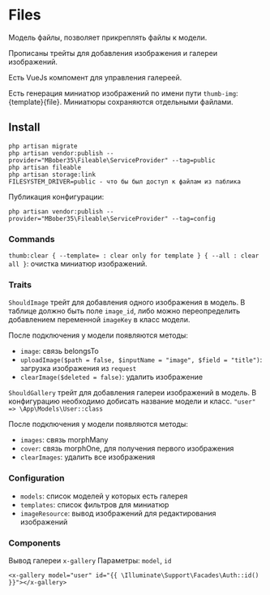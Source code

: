 # Files

Модель файлы, позволяет прикреплять файлы к модели.

Прописаны трейты для добавления изображения и галереи изображений.

Есть VueJs компомент для управления галереей.

Есть генерация миниатюр изображений по имени пути `thumb-img`:{template}{file}. Миниатюры сохраняются отдельными файлами.

## Install

    php artisan migrate
    php artisan vendor:publish --provider="MBober35\Fileable\ServiceProvider" --tag=public
    php artisan fileable
    php artisan storage:link
    FILESYSTEM_DRIVER=public - что бы был доступ к файлам из паблика

Публикация конфигурации:

    php artisan vendor:publish --provider="MBober35\Fileable\ServiceProvider" --tag=config

### Commands

`thumb:clear { --template= : clear only for template } { --all : clear all }`: очистка миниатюр изображений.

### Traits

`ShouldImage` трейт для добавления одного изображения в модель. В таблице должно быть поле `image_id`, либо можно переопределить добавлением переменной `imageKey` в класс модели.

После подключения у модели появляются методы:
- `image`: связь belongsTo
- `uploadImage($path = false, $inputName = "image", $field = "title")`: загрузка изображения из `request`
- `clearImage($deleted = false)`: удалить изображение

`ShouldGallery` трейт для добавления галереи изображений в модель. В конфигурацию необходимо добисать название модели и класс. `"user" => \App\Models\User::class`

После подключения у модели появляются методы:
- `images`: связь morphMany
- `cover`: связь morphOne, для получения первого изображения
- `clearImages`: удалить все изображения

### Configuration

- `models`: список моделей у которых есть галерея
- `templates`: список фильтров для миниатюр
- `imageResource`: вывод изображений для редактирования изображений

### Components

Вывод галереи `x-gallery`
Параметры: `model`, `id`

    <x-gallery model="user" id="{{ \Illuminate\Support\Facades\Auth::id() }}"></x-gallery>